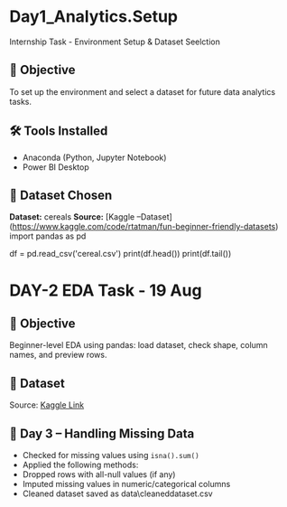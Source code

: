 # Day1_Analytics.Setup
Internship Task - Environment Setup & Dataset Seelction
## 📘 Objective
To set up the environment and select a dataset for
future data analytics tasks.
## 🛠 Tools Installed
- Anaconda (Python, Jupyter Notebook)
- Power BI Desktop
## 📂 Dataset Chosen
**Dataset:** cereals
**Source:** [Kaggle –Dataset]
(https://www.kaggle.com/code/rtatman/fun-beginner-friendly-datasets)
import pandas as pd

df = pd.read_csv('cereal.csv')
print(df.head())
print(df.tail())
# DAY-2 EDA Task - 19 Aug
## 📘 Objective
Beginner-level EDA using pandas: load dataset, check shape, column names, and
preview rows.
## 📂 Dataset
Source: [Kaggle
Link](https://www.kaggle.com/datasets/crawford/80-cereals)
## 🧹 Day 3 – Handling Missing Data
- Checked for missing values using `isna().sum()`
- Applied the following methods:
- Dropped rows with all-null values (if any)
- Imputed missing values in numeric/categorical
columns
- Cleaned dataset saved as data\cleaneddataset.csv
